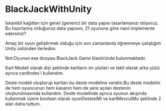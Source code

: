 # BlackJackWithUnity
İskambil kağıtları için genel (generic) bir data yapısı tasarlamanızı istiyoruz. Bu hazırlamış olduğunuz data yapısını, 21 oyununa göre nasıl implemente edersiniz?

Amaç bir oyun geliştirmek olduğu için son zamanlarda öğrenmeye çalıştığım Unity üstünden ilerledim.

Not:Oyunun exe dosyası BlackJack Game klasöründe bulunmaktadır.

Kart Modeli olarak dizi şeklinde kartların ön yüzleri ve tekil olarak arka yüzü ayrıca cardIndex'i kullandım.

Deste modeli oluşturup kartları bu deste modeline verdim.Bu deste modelini de hem oyuncunun hem kasanın hem de yere açılan destenin oluşturulmasında kullandım.
Deste modelinde ayrıca oyunun akışında kullanmak üzere boolean olarak oyunDestesiMi ve kartMevcutMu şeklinde 2 alan daha tuttum.
